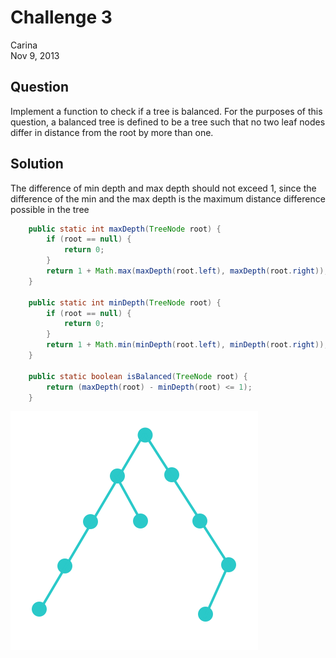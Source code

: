 # Challenge 3
Carina  
Nov 9, 2013


## Question
Implement a function to check if a tree is balanced. For the purposes of this question, a balanced tree is defined to be a tree such that no two leaf nodes differ in distance from the root by more than one.


## Solution
The difference of min depth and max depth should not exceed 1, since the difference of the min and the max depth is the maximum distance difference possible in the tree
```java
	public static int maxDepth(TreeNode root) { 
		if (root == null) {
			return 0;
		}
		return 1 + Math.max(maxDepth(root.left), maxDepth(root.right)); 
	}

	public static int minDepth(TreeNode root) { 
		if (root == null) {
			return 0; 
		}
		return 1 + Math.min(minDepth(root.left), minDepth(root.right)); 
	}

	public static boolean isBalanced(TreeNode root) {
		return (maxDepth(root) - minDepth(root) <= 1); 
	}
```

![alt text](https://github.com/carinaboo/codingquestions/blob/master/04_trees_and_graphs/isBalanced/unbalanced_tree.png "unbalanced tree, depth different is > 1")